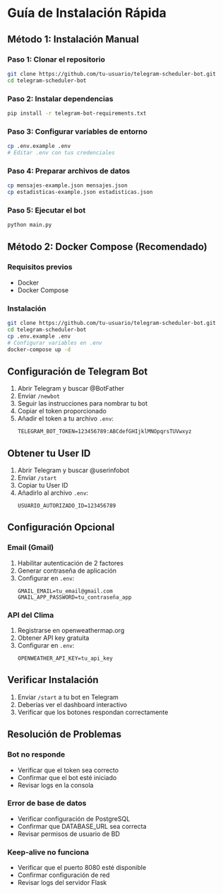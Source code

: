 # Guía de Instalación Rápida

## Método 1: Instalación Manual

### Paso 1: Clonar el repositorio
```bash
git clone https://github.com/tu-usuario/telegram-scheduler-bot.git
cd telegram-scheduler-bot
```

### Paso 2: Instalar dependencias
```bash
pip install -r telegram-bot-requirements.txt
```

### Paso 3: Configurar variables de entorno
```bash
cp .env.example .env
# Editar .env con tus credenciales
```

### Paso 4: Preparar archivos de datos
```bash
cp mensajes-example.json mensajes.json
cp estadisticas-example.json estadisticas.json
```

### Paso 5: Ejecutar el bot
```bash
python main.py
```

## Método 2: Docker Compose (Recomendado)

### Requisitos previos
- Docker
- Docker Compose

### Instalación
```bash
git clone https://github.com/tu-usuario/telegram-scheduler-bot.git
cd telegram-scheduler-bot
cp .env.example .env
# Configurar variables en .env
docker-compose up -d
```

## Configuración de Telegram Bot

1. Abrir Telegram y buscar @BotFather
2. Enviar `/newbot`
3. Seguir las instrucciones para nombrar tu bot
4. Copiar el token proporcionado
5. Añadir el token a tu archivo `.env`:
   ```
   TELEGRAM_BOT_TOKEN=123456789:ABCdefGHIjklMNOpqrsTUVwxyz
   ```

## Obtener tu User ID

1. Abrir Telegram y buscar @userinfobot
2. Enviar `/start`
3. Copiar tu User ID
4. Añadirlo al archivo `.env`:
   ```
   USUARIO_AUTORIZADO_ID=123456789
   ```

## Configuración Opcional

### Email (Gmail)
1. Habilitar autenticación de 2 factores
2. Generar contraseña de aplicación
3. Configurar en `.env`:
   ```
   GMAIL_EMAIL=tu_email@gmail.com
   GMAIL_APP_PASSWORD=tu_contraseña_app
   ```

### API del Clima
1. Registrarse en openweathermap.org
2. Obtener API key gratuita
3. Configurar en `.env`:
   ```
   OPENWEATHER_API_KEY=tu_api_key
   ```

## Verificar Instalación

1. Enviar `/start` a tu bot en Telegram
2. Deberías ver el dashboard interactivo
3. Verificar que los botones respondan correctamente

## Resolución de Problemas

### Bot no responde
- Verificar que el token sea correcto
- Confirmar que el bot esté iniciado
- Revisar logs en la consola

### Error de base de datos
- Verificar configuración de PostgreSQL
- Confirmar que DATABASE_URL sea correcta
- Revisar permisos de usuario de BD

### Keep-alive no funciona
- Verificar que el puerto 8080 esté disponible
- Confirmar configuración de red
- Revisar logs del servidor Flask